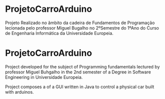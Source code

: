 # ProjetoCarroArduino
Projeto Realizado no âmbito da cadeira de Fundamentos de Programação lecionada pelo professor Miguel Bugalho no 2ºSemestre do 1ºAno do Curso de Engenharia Informática da Universidade Europeia.

# ProjetoCarroArduino
Project developed for the subject of Programming fundamentals lectured by professor Miguel Buhgalho in the 2nd semester of a Degree in Software Engineering in Universidade Europeia.

Project composes a of a GUI written in Java to control a physical car built with arduinos. 
